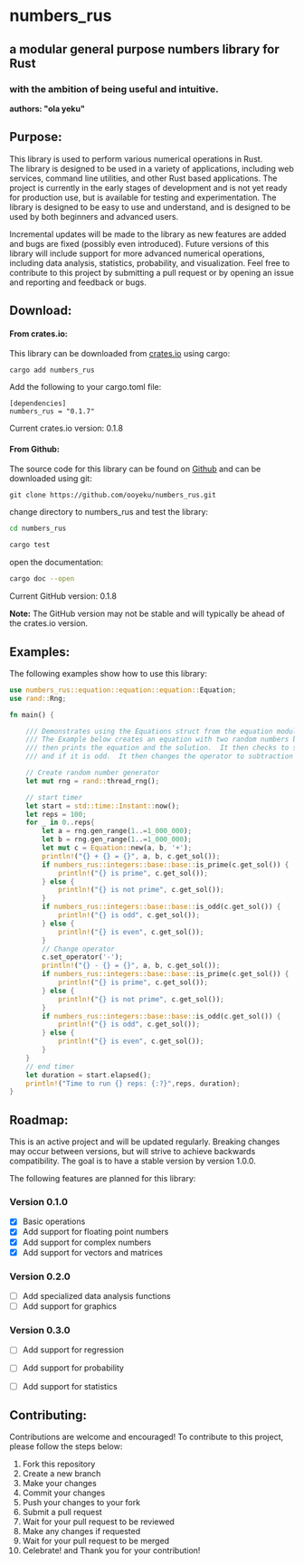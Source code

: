 # numbers_rus
## a modular general purpose numbers library for Rust
### with the ambition of being useful and intuitive.


**authors: "ola yeku"**

## Purpose:
This library is used to perform various numerical operations in Rust.  
The library is designed to be used in a variety of applications, including web services, command line utilities, and other Rust based applications.
The project is currently in the early stages of development and is not yet ready for production use, but is available for testing and experimentation.
The library is designed to be easy to use and understand, and is designed to be used by both beginners and advanced users. 

Incremental updates will be made to the library as new features are added and bugs are fixed (possibly even introduced). 
Future versions of this library will include support for more advanced numerical operations, including data analysis, statistics, probability, and 
visualization.  Feel free to contribute to this project by submitting a pull request or by opening an issue and reporting and feedback or bugs.



## Download:
#### From crates.io:
This library can be downloaded from [crates.io](https://crates.io/crates/numbers_rus) using cargo:
```
cargo add numbers_rus
```
Add the following to your cargo.toml file:
```
[dependencies]
numbers_rus = "0.1.7"
```
Current crates.io version: 0.1.8


#### From Github:
The source code for this library can be found on [Github](https://github.com/ooyeku/numbers_rus)
and can be downloaded using git:
```
git clone https://github.com/ooyeku/numbers_rus.git
```
change directory to numbers_rus and test the library:
```bash
cd numbers_rus
```
``` bash
cargo test
```
open the documentation:
``` bash
cargo doc --open
```
Current GitHub version: 0.1.8

**Note:** The GitHub version may not be stable and will typically be ahead of the crates.io version.
## Examples:
The following examples show how to use this library:

``` rust
use numbers_rus::equation::equation::equation::Equation;
use rand::Rng;

fn main() {

    /// Demonstrates using the Equations struct from the equation module in the numbers_rus crate.
    /// The Example below creates an equation with two random numbers between 1 and 1,000,000 and
    /// then prints the equation and the solution.  It then checks to see if the solution is prime
    /// and if it is odd.  It then changes the operator to subtraction and repeats the process.

    // Create random number generator
    let mut rng = rand::thread_rng();

    // start timer
    let start = std::time::Instant::now();
    let reps = 100;
    for _ in 0..reps{
        let a = rng.gen_range(1..=1_000_000);
        let b = rng.gen_range(1..=1_000_000);
        let mut c = Equation::new(a, b, '+');
        println!("{} + {} = {}", a, b, c.get_sol());
        if numbers_rus::integers::base::base::is_prime(c.get_sol()) {
            println!("{} is prime", c.get_sol());
        } else {
            println!("{} is not prime", c.get_sol());
        }
        if numbers_rus::integers::base::base::is_odd(c.get_sol()) {
            println!("{} is odd", c.get_sol());
        } else {
            println!("{} is even", c.get_sol());
        }
        // Change operator
        c.set_operator('-');
        println!("{} - {} = {}", a, b, c.get_sol());
        if numbers_rus::integers::base::base::is_prime(c.get_sol()) {
            println!("{} is prime", c.get_sol());
        } else {
            println!("{} is not prime", c.get_sol());
        }
        if numbers_rus::integers::base::base::is_odd(c.get_sol()) {
            println!("{} is odd", c.get_sol());
        } else {
            println!("{} is even", c.get_sol());
        }
    }
    // end timer
    let duration = start.elapsed();
    println!("Time to run {} reps: {:?}",reps, duration);
}

````



## Roadmap:

This is an active project and will be updated regularly.
Breaking changes may occur between versions, but will strive to achieve backwards compatibility.
The goal is to have a stable version by version 1.0.0.

The following features are planned for this library:

### Version 0.1.0
- [x] Basic operations
- [x] Add support for floating point numbers
- [x] Add support for complex numbers
- [x] Add support for vectors and matrices
### Version 0.2.0
- [ ] Add specialized data analysis functions
- [ ] Add support for graphics
### Version 0.3.0
- [ ] Add support for regression
- [ ] Add support for probability
- [ ] Add support for statistics


## Contributing:
Contributions are welcome and encouraged!
To contribute to this project, please follow the steps below:
1. Fork this repository
2. Create a new branch
3. Make your changes
4. Commit your changes
5. Push your changes to your fork
6. Submit a pull request
7. Wait for your pull request to be reviewed
8. Make any changes if requested
9. Wait for your pull request to be merged
10. Celebrate! and Thank you for your contribution!

